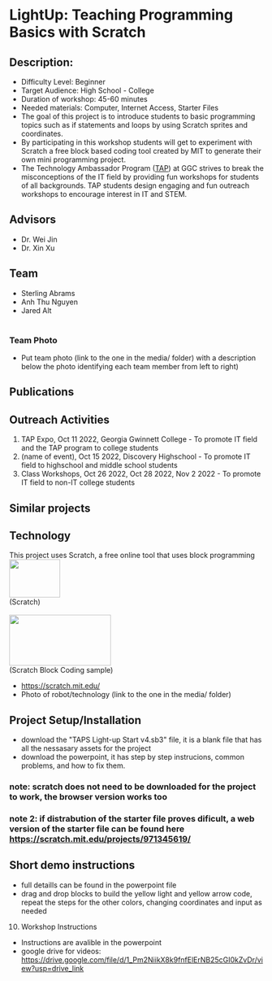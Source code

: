 # LightUp: Teaching Programming Basics with Scratch
## Description:
-	Difficulty Level: Beginner
-	Target Audience: High School - College
-	Duration of workshop: 45-60 minutes
-	Needed materials: Computer, Internet Access, Starter Files
-	The goal of this project is to introduce students to basic programming topics such as if statements and loops by using Scratch sprites and coordinates.
-	By participating in this workshop students will get to experiment with Scratch a free block based coding tool created by MIT to generate their own mini programming project.
-	The Technology Ambassador Program ([TAP](https://www.ggc.edu/academics/school-of-science-and-technology/research-internships-service-learning/technology-ambassador-program)) at GGC strives to break the misconceptions of the IT field by providing fun workshops for students of all backgrounds. TAP students design engaging and fun outreach workshops to encourage interest in IT and STEM.

## Advisors
-	Dr. Wei Jin
-	Dr. Xin Xu
## Team
-	Sterling Abrams
-	Anh Thu Nguyen
-	Jared Alt <br><br>
### Team Photo
-	Put team photo (link to the one in the media/ folder) with a description below the photo identifying each team member from left to right)

## Publications

## Outreach Activities 
1.	TAP Expo, Oct 11 2022, Georgia Gwinnett College - To promote IT field and the TAP program to college students
2.	(name of event), Oct 15 2022, Discovery Highschool -  To promote IT field to highschool and middle school students
3. Class Workshops, Oct 26 2022, Oct 28 2022, Nov 2 2022 - To promote IT field to non-IT college students

## Similar projects

## Technology 
This project uses Scratch, a free online tool that uses block programming<br>
<img src="https://th.bing.com/th/id/OIP.YthzM__CvSQIYwBfU8rn3QAAAA?w=236&h=180&c=7&r=0&o=5&dpr=1.3&pid=1.7" width="100" height="75"><br>
(Scratch)<br><br>
<img src="https://ct4edu.org/wp-content/uploads/2020/04/Screen-Shot-2020-04-07-at-10.20.39-AM-1024x341.png" width="200" height="100"><br>
(Scratch Block Coding sample)

-	https://scratch.mit.edu/
-	Photo of robot/technology (link to the one in the media/ folder)

## Project Setup/Installation
- download the "TAPS Light-up Start v4.sb3" file, it is a blank file that has all the nessasary assets for the project  
-	download the powerpoint, it has step by step instrucions, common problems, and how to fix them.
### note: scratch does not need to be downloaded for the project to work, the browser version works too
### note 2: if distrabution of the starter file proves dificult, a web version of the starter file can be found here https://scratch.mit.edu/projects/971345619/ 


## Short demo instructions
-	full detaills can be found in the powerpoint file
-	drag and drop blocks to build the yellow light and yellow arrow code, repeat the steps for the other colors, changing coordinates and input as needed

10.	Workshop Instructions
-	Instructions are avalible in the powerpoint
-	google drive for videos: https://drive.google.com/file/d/1_Pm2NiikX8k9fnfElErNB25cGI0kZvDr/view?usp=drive_link
